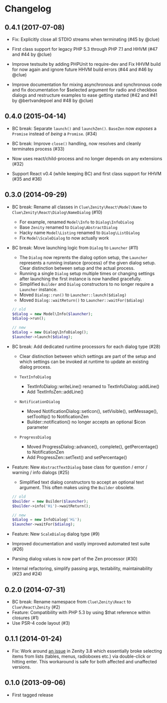 # Changelog

## 0.4.1 (2017-07-08)

* Fix: Explicitly close all STDIO streams when terminating
  (#45 by @clue)

* First class support for legacy PHP 5.3 through PHP 7.1 and HHVM
  (#47 and #44 by @clue)

* Improve testsuite by adding PHPUnit to require-dev and
  Fix HHVM build for now again and ignore future HHVM build errors
  (#44 and #46 by @clue)

* Improve documentation for mixing asynchronous and synchronous code
  and fix documentation for $selected argument for radio and checkbox dialogs
  and restructure examples to ease getting started
  (#42 and #41 by @bertvandepoel and #48 by @clue)

## 0.4.0 (2015-04-14)

* BC break: Separate `launch()` and `launchZen()`.
  `BaseZen` now *exposes* a `Promise` instead of *being* a `Promise`.
  (#34)

* BC break: Improve `close()` handling, now resolves and cleanly terminates process
  (#33)

* Now uses react/child-process and no longer depends on any extensions
  (#32)

* Support React v0.4 (while keeping BC) and first class support for HHVM
  (#35 and #36)

## 0.3.0 (2014-09-29)

* BC break: Rename all classes in `Clue\Zenity\React\Model\Name` to `Clue\Zenity\React\Dialog\NameDialog`
  (#10)
  * For example, renamed `Model\Info` to `Dialog\InfoDialog`
  * Base `Zenity` renamed to `Dialog\AbstractDialog`
  * Hacky name `Model\Listing` renamed to `Dialog\ListDialog`
  * Fix `Model\ScaleDialog` to now actually work

* BC break: Move launching logic from `Dialog` to `Launcher`
  (#11)
  * The `Dialog` now reprents the dialog option setup, the `Launcher` represents a running instance (process) of the given dialog setup. Clear distinction between setup and the actual process.
  * Running a single `Dialog` setup multiple times or changing settings after launching the first instance is now handled gracefully.
  * Simplified `Builder` and `Dialog` constructors to no longer require a `Launcher` instance.
  * Moved `Dialog::run()` to `Launcher::launch($dialog)`
  * Moved `Dialog::waitReturn()` to `Launcher::waitFor($dialog)`
  
  ```php
  // old
  $dialog = new Model\Info($launcher);
  $dialog->run();
  
  // new
  $dialog = new Dialog\InfoDialog();
  $launcher->launch($dialog);
  ```
  
* BC break: Add dedicated runtime processors for each dialog type
  (#28)
  * Clear distinction between which settings are part of the setup and which settings can be invoked at runtime to update an existing dialog process.

  * `TextInfoDialog`
    * TextInfoDialog::writeLine() renamed to TextInfoDialog::addLine()
    * Add TextInfoZen::addLine()

  * `NotificationDialog`
    * Moved NotificationDialog::setIcon(), setVisible(), setMessage(), setTooltip() to NotificationZen
    * Builder::notification() no longer accepts an optional $icon parameter

  * `ProgressDialog`
    * Moved ProgressDialog::advance(), complete(), getPercentage() to NotificationZen
    * Add ProgressZen::setText() and setPercentage()

* Feature: New `AbstractTextDialog` base class for question / error / warning / info dialogs
  (#25)
  * Simplified text dialog constructors to accept an optional text argument. This often makes using the `Builder` obsolete.
  
  ```php
  // old
  $builder = new Builder($launcher);
  $builder->info('Hi')->waitReturn();
  
  // new
  $dialog = new InfoDialog('Hi');
  $launcher->waitFor($dialog);
  ```

* Feature: New `ScaleDialog` dialog type
  (#9)

* Improved documentation and vastly improved automated test suite
  (#26)

* Parsing dialog values is now part of the Zen processor
  (#30)

* Internal refactoring, simplify passing args, testability, maintainability
  (#23 and #24)

## 0.2.0 (2014-07-31)

* BC break: Rename namespace from `Clue\Zenity\React` to `Clue\React\Zenity`
  (#2)
* Feature: Compatibility with PHP 5.3 by using $that reference within closures
  (#1)
* Use PSR-4 code layout
  (#3)

## 0.1.1 (2014-01-24)

* Fix: Work around [an issue](https://bugzilla.gnome.org/show_bug.cgi?id=698683)
  in Zenity 3.8 which essentially broke selecting items from lists (tables,
  menus, radioboxes etc.) via double-click or hitting enter. This workaround is
  safe for both affected and unaffected versions.

## 0.1.0 (2013-09-06)

* First tagged release
